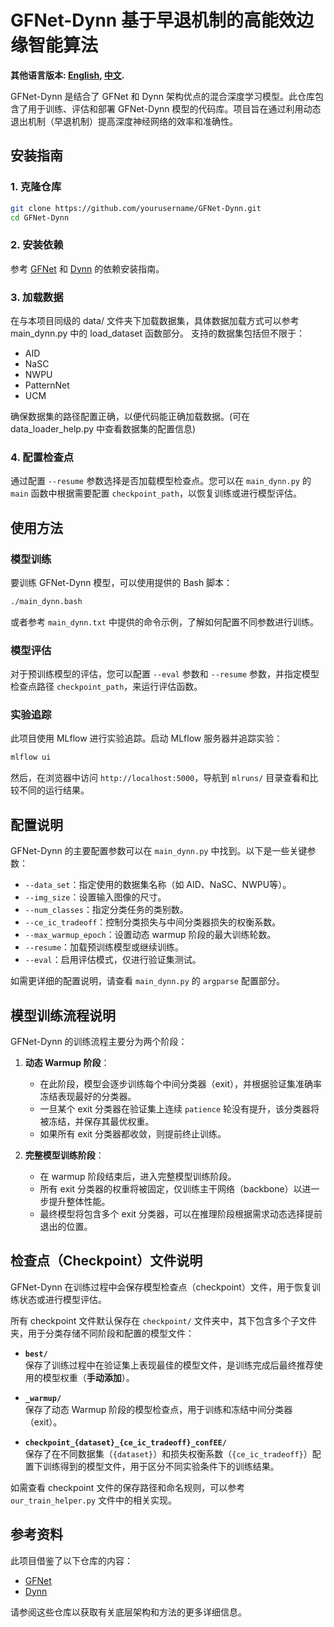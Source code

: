 # GFNet-Dynn 基于早退机制的高能效边缘智能算法

**其他语言版本: [English](README.md), [中文](README_zh.md).**

GFNet-Dynn 是结合了 GFNet 和 Dynn 架构优点的混合深度学习模型。此仓库包含了用于训练、评估和部署 GFNet-Dynn 模型的代码库。项目旨在通过利用动态退出机制（早退机制）提高深度神经网络的效率和准确性。


## 安装指南

### 1. **克隆仓库**

```bash
git clone https://github.com/yourusername/GFNet-Dynn.git
cd GFNet-Dynn
```

### 2. **安装依赖**

参考 [GFNet](https://github.com/raoyongming/GFNet) 和 [Dynn](https://github.com/networkslab/dynn) 的依赖安装指南。

### 3. **加载数据**

在与本项目同级的 data/ 文件夹下加载数据集，具体数据加载方式可以参考 main_dynn.py 中的 load_dataset 函数部分。
   支持的数据集包括但不限于：

   - AID
   - NaSC
   - NWPU
   - PatternNet
   - UCM

确保数据集的路径配置正确，以便代码能正确加载数据。(可在 data_loader_help.py 中查看数据集的配置信息)

### 4. **配置检查点**

通过配置 `--resume` 参数选择是否加载模型检查点。您可以在 `main_dynn.py` 的 `main` 函数中根据需要配置 `checkpoint_path`，以恢复训练或进行模型评估。


## 使用方法

### 模型训练

要训练 GFNet-Dynn 模型，可以使用提供的 Bash 脚本：

```bash
./main_dynn.bash
```

或者参考 `main_dynn.txt` 中提供的命令示例，了解如何配置不同参数进行训练。

### 模型评估

对于预训练模型的评估，您可以配置 `--eval` 参数和 `--resume` 参数，并指定模型检查点路径 `checkpoint_path`，来运行评估函数。

### 实验追踪

此项目使用 MLflow 进行实验追踪。启动 MLflow 服务器并追踪实验：

```bash
mlflow ui
```

然后，在浏览器中访问 `http://localhost:5000`，导航到 `mlruns/` 目录查看和比较不同的运行结果。



## 配置说明

GFNet-Dynn 的主要配置参数可以在 `main_dynn.py` 中找到。以下是一些关键参数：

- `--data_set`：指定使用的数据集名称（如 AID、NaSC、NWPU等）。
- `--img_size`：设置输入图像的尺寸。
- `--num_classes`：指定分类任务的类别数。
- `--ce_ic_tradeoff`：控制分类损失与中间分类器损失的权衡系数。
- `--max_warmup_epoch`：设置动态 warmup 阶段的最大训练轮数。
- `--resume`：加载预训练模型或继续训练。
- `--eval`：启用评估模式，仅进行验证集测试。

如需更详细的配置说明，请查看 `main_dynn.py` 的 `argparse` 配置部分。



## 模型训练流程说明

GFNet-Dynn 的训练流程主要分为两个阶段：

1. **动态 Warmup 阶段**：
   - 在此阶段，模型会逐步训练每个中间分类器（exit），并根据验证集准确率冻结表现最好的分类器。
   - 一旦某个 exit 分类器在验证集上连续 `patience` 轮没有提升，该分类器将被冻结，并保存其最优权重。
   - 如果所有 exit 分类器都收敛，则提前终止训练。

2. **完整模型训练阶段**：
   - 在 warmup 阶段结束后，进入完整模型训练阶段。
   - 所有 exit 分类器的权重将被固定，仅训练主干网络（backbone）以进一步提升整体性能。
   - 最终模型将包含多个 exit 分类器，可以在推理阶段根据需求动态选择提前退出的位置。



## 检查点（Checkpoint）文件说明

GFNet-Dynn 在训练过程中会保存模型检查点（checkpoint）文件，用于恢复训练状态或进行模型评估。

所有 checkpoint 文件默认保存在 `checkpoint/` 文件夹中，其下包含多个子文件夹，用于分类存储不同阶段和配置的模型文件：

- **`best/`**  
  保存了训练过程中在验证集上表现最佳的模型文件，是训练完成后最终推荐使用的模型权重（**手动添加**）。

- **`_warmup/`**  
  保存了动态 Warmup 阶段的模型检查点，用于训练和冻结中间分类器（exit）。

- **`checkpoint_{dataset}_{ce_ic_tradeoff}_confEE/`**  
  保存了在不同数据集（`{dataset}`）和损失权衡系数（`{ce_ic_tradeoff}`）配置下训练得到的模型文件，用于区分不同实验条件下的训练结果。

如需查看 checkpoint 文件的保存路径和命名规则，可以参考 `our_train_helper.py` 文件中的相关实现。


## 参考资料

此项目借鉴了以下仓库的内容：

- [GFNet](https://github.com/raoyongming/GFNet)
- [Dynn](https://github.com/networkslab/dynn)

请参阅这些仓库以获取有关底层架构和方法的更多详细信息。

